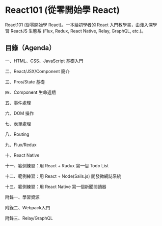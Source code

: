# React101 (從零開始學 React)
React101 (從零開始學 React)。一本給初學者的 React 入門教學書，由淺入深學習 ReactJS 生態系 (Flux, Redux, React Native, Relay, GraphQL, etc.)。

## 目錄（Agenda）

一、HTML、CSS、JavaScript 基礎入門

二、React/JSX/Component 簡介

三、Pros/State 基礎 

四、Component 生命週期

五、事件處理

六、DOM 操作

七、表單處理

八、Routing

九、Flux/Redux

十、React Native

十一、範例練習：用 React + Rudux 寫一個 Todo List

十二、範例練習：用 React + Node(Sails.js) 開發微網誌系統

十三、範例練習：用 React Native 寫一個新聞閱讀器

附錄一、學習資源

附錄二、Webpack入門

附錄三、Relay/GraphQL
